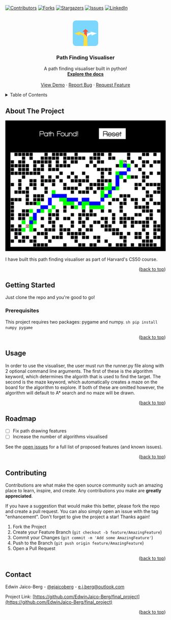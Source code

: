 <!-- Improved compatibility of back to top link: See: https://github.com/othneildrew/Best-README-Template/pull/73 -->
<a name="readme-top"></a>


<!-- PROJECT SHIELDS -->
[![Contributors][contributors-shield]][contributors-url]
[![Forks][forks-shield]][forks-url]
[![Stargazers][stars-shield]][stars-url]
[![Issues][issues-shield]][issues-url]
[![LinkedIn][linkedin-shield]][linkedin-url]



<!-- PROJECT LOGO -->
<br />
<div align="center">
  <a href="https://github.com/EdwinJaico-Berg/final_project">
    <img src="assets/images/icon.png" alt="Logo" width="80" height="80">
  </a>

  <h3 align="center">Path Finding Visualiser</h3>

  <p align="center">
    A path finding visualiser built in python!
    <br />
    <a href="https://github.com/EdwinJaico-Berg/final_project"><strong>Explore the docs</strong></a>
    <br />
    <br />
    <a href="https://github.com/EdwinJaico-Berg/final_project">View Demo</a>
    ·
    <a href="https://github.com/EdwinJaico-Berg/final_project/issues">Report Bug</a>
    ·
    <a href="https://github.com/EdwinJaico-Berg/final_project/issues">Request Feature</a>
  </p>
</div>



<!-- TABLE OF CONTENTS -->
<details>
  <summary>Table of Contents</summary>
  <ol>
    <li>
      <a href="#about-the-project">About The Project</a>
      <ul>
        <li><a href="#built-with">Built With</a></li>
      </ul>
    </li>
    <li>
      <a href="#getting-started">Getting Started</a>
      <ul>
        <li><a href="#prerequisites">Prerequisites</a></li>
        <li><a href="#installation">Installation</a></li>
      </ul>
    </li>
    <li><a href="#usage">Usage</a></li>
    <li><a href="#roadmap">Roadmap</a></li>
    <li><a href="#contributing">Contributing</a></li>
    <li><a href="#license">License</a></li>
    <li><a href="#contact">Contact</a></li>
    <li><a href="#acknowledgments">Acknowledgments</a></li>
  </ol>
</details>



<!-- ABOUT THE PROJECT -->
## About The Project

<img src='assets/images/example.png'>

I have built this path finding visualiser as part of Harvard's CS50 course.

<p align="right">(<a href="#readme-top">back to top</a>)</p>


<!-- GETTING STARTED -->
## Getting Started

Just clone the repo and you're good to go!

### Prerequisites

This project requires two packages: pygame and numpy.
    ```sh
    pip install numpy pygame
    ```
   

<p align="right">(<a href="#readme-top">back to top</a>)</p>



<!-- USAGE EXAMPLES -->
## Usage

In order to use the visualiser, the user must run the runner.py file along with 2 optional command line arguments. The first of these is the algorithm keyword, which determines the algorith that is used to find the target. The second is the maze keyword, which automatically creates a maze on the board for the algorithm to explore. If both of these are omitted however, the algorithm will default to A* search and no maze will be drawn.

<p align="right">(<a href="#readme-top">back to top</a>)</p>



<!-- ROADMAP -->
## Roadmap

- [ ] Fix path drawing features
- [ ] Increase the number of algorithms visualised

See the [open issues](https://github.com/othneildrew/Best-README-Template/issues) for a full list of proposed features (and known issues).

<p align="right">(<a href="#readme-top">back to top</a>)</p>



<!-- CONTRIBUTING -->
## Contributing

Contributions are what make the open source community such an amazing place to learn, inspire, and create. Any contributions you make are **greatly appreciated**.

If you have a suggestion that would make this better, please fork the repo and create a pull request. You can also simply open an issue with the tag "enhancement".
Don't forget to give the project a star! Thanks again!

1. Fork the Project
2. Create your Feature Branch (`git checkout -b feature/AmazingFeature`)
3. Commit your Changes (`git commit -m 'Add some AmazingFeature'`)
4. Push to the Branch (`git push origin feature/AmazingFeature`)
5. Open a Pull Request

<p align="right">(<a href="#readme-top">back to top</a>)</p>

<!-- CONTACT -->
## Contact

Edwin Jaico-Berg - [@ejaicoberg](https://twitter.com/ejaicoberg) - e.j.berg@outlook.com

Project Link: [https://github.com/EdwinJaico-Berg/final_project](https://github.com/EdwinJaico-Berg/final_project)

<p align="right">(<a href="#readme-top">back to top</a>)</p>



<!-- MARKDOWN LINKS & IMAGES -->
<!-- https://www.markdownguide.org/basic-syntax/#reference-style-links -->
[contributors-shield]: https://img.shields.io/badge/Contributors-0-green?style=for-the-badge
[contributors-url]: https://github.com/EdwinJaico-Berg/final_project/graphs/contributors
[forks-shield]: https://img.shields.io/badge/Forks-0-blue?style=for-the-badge
[forks-url]: https://github.com/EdwinJaico-Berg/final_project/network/members
[stars-shield]: https://img.shields.io/badge/Stars-0-blue?style=for-the-badge
[stars-url]: https://github.com/EdwinJaico-Berg/final_project/stargazers
[issues-shield]: https://img.shields.io/badge/Issues-0-yellow?style=for-the-badge
[issues-url]: https://github.com/EdwinJaico-Berg/final_project/issues
[linkedin-shield]: https://img.shields.io/badge/-LinkedIn-black.svg?style=for-the-badge&logo=linkedin&colorB=555
[linkedin-url]: https://www.linkedin.com/in/edwin-j-berg/

